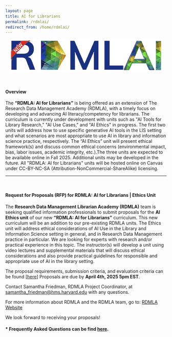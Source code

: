 ```yaml
---
layout: page
title: AI for Librarians
permalink: /rdmlai/
redirect_from: /home/rdmlai/
---
```



<p align="center"><img src="/images/icons_logos/rdmla_logo/rdmlainewadded.png" alt="RDMLAI Logo"></p> <br>

<h4><b>Overview</b></h4>

The **“RDMLA: AI for Librarians”** is being offered as an extension of The Research Data Management Academy (RDMLA), with a timely focus on developing and advancing AI literacy/competency for librarians. The curriculum is currently under development with units such as "AI Tools for Library Research," "AI Use Cases," and "AI Ethics" in progress. The first two units will address how to use specific generative AI tools in the LIS setting and what scenarios are most appropriate to use AI in library and information science practice, respectively. The “AI Ethics” unit will present ethical framework(s) and discuss common ethical concerns (environmental impact, bias, labor issues, academic integrity, etc.).The three units are expected to be available online in Fall 2025. Additional units may be developed in the future. All "RDMLA: AI for Librarians" units will be hosted online on Canvas under CC-BY-NC-SA (Attribution-NonCommercial-ShareAlike) licensing.
<br>
<hr>
<br> 
<h4><b>Request for Proposals (RFP) for RDMLA: AI for Librarians | Ethics Unit</b></h4>

The **Research Data Management Librarian Academy (RDMLA)** team is seeking qualified information professionals to submit proposals for the **AI Ethics unit** of our new **“RDMLA: AI for Librarians”** curriculum. This new curriculum will be an addition to our pre-existing RDMLA units. The Ethics unit will address ethical considerations of AI Use in the Library and Information Science setting in general, and in Research Data Management practice in particular. We are looking for experts with research and/or practical experience in this topic. The instructor(s) will develop a unit using video lectures and supplemental materials that will discuss ethical considerations and also provide practical guidelines for responsible and appropriate use of AI in the library setting.

The proposal requirements, submission criteria, and evaluation criteria can be found [[here](survey-documents/RFP_AIEthicsUnit.pdf)] Proposals are due by **April 4th, 2025 5pm EST**. 

Contact Samantha Friedman, RDMLA Project Coordinator, at samantha_friedman@hms.harvard.edu with any questions. 

For more information about RDMLA and the RDMLA team, go to: [RDMLA Website](https://rdmla.github.io)
  
We look forward to receiving your proposals!

<h4><b> * Frequently Asked Questions can be find <a href="https://drive.google.com/drive/u/0/folders/1g1rPojGN1p5RbnkO_SdsS-QugTD1DQ_2="_blank">here</a>.</b></h4> 


